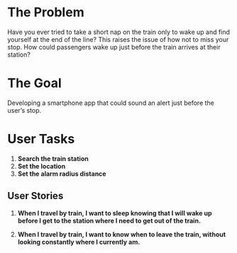 # The Problem

Have you ever tried to take a short nap on the train only to wake up and find yourself at the end of the line? This raises the issue of how not to miss your stop. How could passengers wake up just before the train arrives at their station?

# The Goal

Developing a smartphone app that could sound an alert just before the user’s stop.

# User Tasks

1. **Search the train station**
2. **Set the location**
3. **Set the alarm radius distance**

## User Stories

1. **When I travel by train, I want to sleep knowing that I will wake up before I get to the station where I need to get out of the train.**

2. **When I travel by train, I want to know when to leave the train, without looking constantly where I currently am.**
